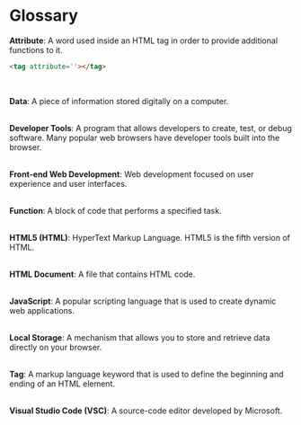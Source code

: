 # Glossary

**Attribute**: A word used inside an HTML tag in order to provide additional functions to it.
<br>

```html
<tag attribute=''></tag>
```

<br>

**Data**: A piece of information stored digitally on a computer.
<br><br>

**Developer Tools**: A program that allows developers to create, test, or debug software. Many popular web browsers have developer tools built into the browser.
<br><br>

**Front-end Web Development**: Web development focused on user experience and user interfaces.
<br><br>

**Function**: A block of code that performs a specified task.
<br><br>

**HTML5 (HTML)**: HyperText Markup Language. HTML5 is the fifth version of HTML.
<br><br>

**HTML Document**: A file that contains HTML code.
<br><br>

**JavaScript**: A popular scripting language that is used to create dynamic web applications.
<br><br>

**Local Storage**: A mechanism that allows you to store and retrieve data directly on your browser.
<br><br>

**Tag**: A markup language keyword that is used to define the beginning and ending of an HTML element.
<br><br>

**Visual Studio Code (VSC)**: A source-code editor developed by Microsoft.
<br><br>
